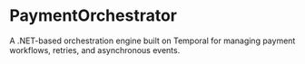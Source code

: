 # PaymentOrchestrator
A .NET-based orchestration engine built on Temporal for managing payment workflows, retries, and asynchronous events.
